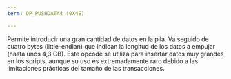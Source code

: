```yaml
---
term: OP_PUSHDATA4 (0X4E)

---
```

Permite introducir una gran cantidad de datos en la pila. Va seguido de cuatro bytes (little-endian) que indican la longitud de los datos a empujar (hasta unos 4,3 GB). Este opcode se utiliza para insertar datos muy grandes en los scripts, aunque su uso es extremadamente raro debido a las limitaciones prácticas del tamaño de las transacciones.